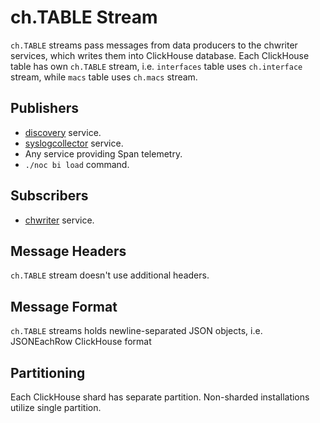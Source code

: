 # ch.TABLE Stream

`ch.TABLE` streams pass messages from data producers to
the chwriter services, which writes them into ClickHouse database.
Each ClickHouse table has own `ch.TABLE` stream, i.e. `interfaces` table
uses `ch.interface` stream, while `macs` table uses `ch.macs` stream.

## Publishers

- [discovery](../../../admin/reference/services/discovery.md) service.
- [syslogcollector](../../../admin/reference/services/syslogcollector.md) service.
- Any service providing Span telemetry.
- `./noc bi load` command.

## Subscribers

- [chwriter](../../../admin/reference/services/chwriter.md) service.

## Message Headers

`ch.TABLE` stream doesn't use additional headers.

## Message Format

`ch.TABLE` streams holds newline-separated JSON objects, i.e. JSONEachRow
ClickHouse format

## Partitioning

Each ClickHouse shard has separate partition. Non-sharded installations
utilize single partition.
